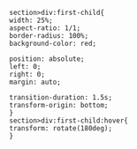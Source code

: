     section>div:first-child{
    width: 25%;
    aspect-ratio: 1/1;
    border-radius: 100%;
    background-color: red;

    position: absolute;
    left: 0;
    right: 0;
    margin: auto;

    transition-duration: 1.5s;
    transform-origin: bottom;
    }
    section>div:first-child:hover{
    transform: rotate(180deg);
    }
